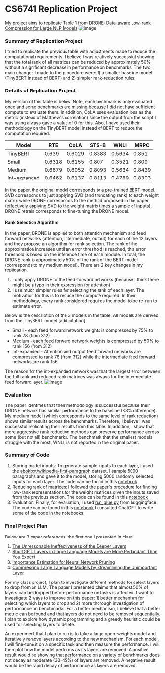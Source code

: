 # CS6741 Replication Project
My project aims to replicate Table 1 from [DRONE: Data-aware Low-rank Compression for Large NLP Models](https://proceedings.neurips.cc/paper_files/paper/2021/file/f56de5ef149cf0aedcc8f4797031e229-Paper.pdf)
![image](https://github.com/alyfjanmohamed/CS6741_replication/assets/51303841/5e7dbfd4-e368-403c-a45f-a79144efcdef)

### Summary of Replication Project
I tried to replicate the previous table with adjustments made to reduce the computational requirements. I believe I was relatively successful showing that the total rank of all matrices can be reduced by approximately 50% without a significant decrease in performance on benchmarks. The two main changes I made to the procedure were: 1) a smaller baseline model (TinyBERT instead of BERT) and 2) simpler rank-reduction rules.

### Details of Replication Project

My version of this table is below. Note, each bechmark is only evaluated once and some benchmarks are missing because I did not have sufficient compute to evaluate them. In addition, CoLA uses evaluation loss as the metric (instead of Matthew's correlation) since the output from the script I was using always gave a value of 0 for this. Also, I have used their methodology on the TinyBERT model instead of BERT to reduce the computation required.

| Model    | RTE | CoLA | STS-B|  WNLI | MRPC |
| -------- | ------- | ------- | ------- | ------- | ------- |
| TinyBERT  |  0.639   |  0.6029   |   0.8383  | 0.5634 | 0.851 |
| Small |   0.6318   |  0.6155   |   0.807  |   0.3521  | 0.809 |
| Medium    |  0.6679   |   0.6052  |  0.8093   |  0.5634   | 0.8439 |
| Int-expanded |  0.6462   |  0.6137   |   0.8113  |   0.4789  | 0.8303 |

In the paper, the original model corresponds to a pre-trained BERT model. SVD corresponds to just applying SVD (and truncating rank) to each weight matrix while DRONE corresponds to the method proposed in the paper (effectively applying SVD to the weight matrix times a sample of inputs). DRONE retrain corresponds to fine-tuning the DRONE model.
#### Rank Selection Algorithm
In the paper, DRONE is applied to both attention mechanism and feed forward networks (attention, intermediate, output) for each of the 12 layers and they propose an algorithm for rank selection. The rank of the approximation increases until an error threshold is reached, this error threshold is based on the inference time of each module. In total, the DRONE rank is approximately 50% of the rank of the BERT model (corresponds to my medium model).
There are 2 key changes in my replication.
1) I only apply DRONE to the feed-forward networks (because I think there might be a typo in their expression for attention)
2) I use much simpler rules for selecting the rank of each layer. The motivation for this is to reduce the compute required. In their methodology, every rank considered requires the model to be re-run to estimate error.

Below is the description of the 3 models in the table. All models are derived from the TinyBERT model [add citation]:
* Small - each feed forward network weights is compressed by 75% to rank 78 (from 312)
* Medium - each feed forward network weights is compressed by 50% to rank 156 (from 312)
* Int-expanded - Attention and output feed forward networks are compressed to rank 78 (from 312) while the intermediate feed forward networks are rank 156

The reason for the int-expanded network was that the largest error between the full rank and reduced rank matrices was always for the intermediate feed forward layer.
![image](https://github.com/alyfjanmohamed/CS6741_replication/assets/51303841/2fefa718-ddc7-4657-8f54-0e2a7e30e9a1)

### Evaluation
The paper identifies that their methodology is successful because their DRONE network has similar performance to the baseline (<3% difference). My medium model (which corresponds to the same level of rank reduction) shows similar results across the benchmarks. Therefore, I believe I was successful replicating their results from this table. In addition, I show that more aggressive rank reduction methods can preserve performance across some (but not all) benchmarks. The benchmark that the smallest models struggle with the most, WNLI, is not reported in the original paper.

### Summary of Code
1) Storing model inputs: To generate sample inputs to each layer, I used the [abokbot/wikipedia-first-paragraph](https://huggingface.co/datasets/abokbot/wikipedia-first-paragraph) dataset. I sample 5000 paragraphs and gave it to the model, storing 5000 randomly selected inputs for each layer. The code can be found in this [notebook](https://github.com/alyfjanmohamed/CS6741_replication/blob/main/tinyBERT_replication_1.ipynb)
2) Reducing rank of matrices: I followed the paper's procedure for finding low-rank representations for the weight matrices given the inputs saved from the previous section. The code can be found in this [notebook](https://github.com/alyfjanmohamed/CS6741_replication/blob/main/tinyBERT_replication_2.ipynb)
3) Evaluation: Finally, for evaluation, I used [run_glue.py](https://github.com/huggingface/transformers/blob/main/examples/pytorch/text-classification/run_glue.py) from huggingface. The code can be found in this [notebook](https://github.com/alyfjanmohamed/CS6741_replication/blob/main/project_evaluation.ipynb)
I consulted ChatGPT to write some of the code in the notebooks.

### Final Project Plan
Below are 3 paper references, the first one I presented in class
1) [The Unreasonable Ineffectiveness of the Deeper Layers](https://arxiv.org/pdf/2403.17887.pdf)
2) [ShortGPT: Layers in Large Language Models are More Redundant Than You Expect](https://arxiv.org/pdf/2403.03853.pdf)
3) [Importance Estimation for Neural Network Pruning](https://openaccess.thecvf.com/content_CVPR_2019/papers/Molchanov_Importance_Estimation_for_Neural_Network_Pruning_CVPR_2019_paper.pdf)
4) [Compressing Large Language Models by Streamlining the Unimportant Layer](https://arxiv.org/pdf/2403.19135.pdf)

For my class project, I plan to investigate different methods for select layers to drop from an LLM. The paper I presented claims that almost 50% of layers can be dropped before performance on tasks is affected. I want to investigate 2 ways to improve on this paper: 1) better mechanism for selecting which layers to drop and 2) more thorough investigation of performance on benchmarks. For a better mechanism, I believe that a better metric can be found and that layers do not need to be removed sequentially. I plan to explore how dynamic programming and a greedy heuristic could be used for selecting layers to delete.

An experiment that I plan to run is to take a large open-weights model and iteratively remove layers according to the new mechanism. For each model, I will fine-tune it on a specific task and then measure the performance. I will then plot how the model performs as its layers are removed. A positive result would be showing that performance on a variety of benchmarks does not decay as moderate (30-45%) of layers are removed. A negative result would be the rapid decay of performance as layers are removed.

